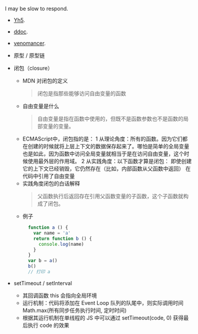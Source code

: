 I may be slow to respond.

- [Yh5](https://github.com/qq15725/yh5).
- [ddoc](https://github.com/qq15725/ddoc).
- [venomancer](https://github.com/qq15725/venomancer).

- 原型 / 原型链
- 闭包（closure）
  - MDN 对闭包的定义
    > 闭包是指那些能够访问自由变量的函数
  - 自由变量是什么
    > 自由变量是指在函数中使用的，但既不是函数参数也不是函数的局部变量的变量。
  - ECMAScript中，闭包指的是：
    1 从理论角度：所有的函数。因为它们都在创建的时候就将上层上下文的数据保存起来了。哪怕是简单的全局变量也是如此，因为函数中访问全局变量就相当于是在访问自由变量，这个时候使用最外层的作用域。
    2 从实践角度：以下函数才算是闭包：
      即使创建它的上下文已经销毁，它仍然存在（比如，内部函数从父函数中返回）
      在代码中引用了自由变量
  - 实践角度闭包的白话解释
    > 父函数执行后返回存在引用父函数变量的子函数，这个子函数就构成了闭包。
  - 例子
    ```javascript
      function a () {
        var name = 'a'
        return function b () {
          console.log(name)
        }
      }
      var b = a()
      b()
      // 打印 a 
    ```
- setTimeout / setInterval
  - 其回调函数 this 会指向全局环境
  - 运行机制：代码将添加在 Event Loop 队列的队尾中，则实际调用时间 Math.max(所有同步任务执行时间, 定时时间)
  - 根据其运行机制在单线程的 JS 中可以通过 setTimeout(code, 0) 获得最后执行 code 的效果
